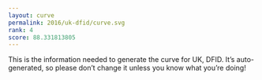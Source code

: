 ```yaml
---
layout: curve
permalink: 2016/uk-dfid/curve.svg
rank: 4
score: 88.331813805
---
```


This is the information needed to generate the curve for UK, DFID. It’s
auto-generated, so please don’t change it unless you know what you’re
doing!
